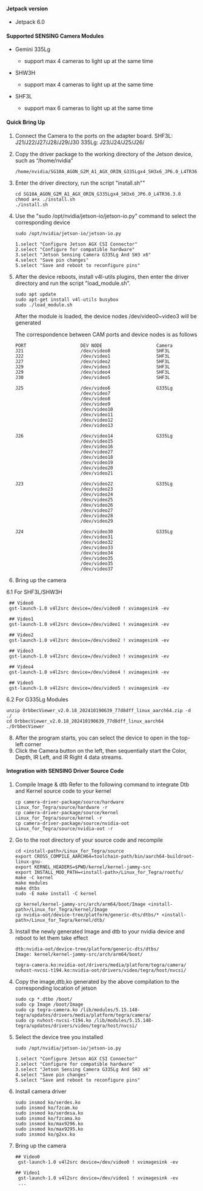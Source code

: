 #### Jetpack version

* Jetpack 6.0

#### Supported SENSING Camera Modules

* Gemini 335Lg

  * support max 4 cameras to light up at the same time
* SHW3H

  * support max 4 cameras to light up at the same time
* SHF3L

  * support max 6 cameras to light up at the same time  

#### Quick Bring Up

1. Connect the Camera to the ports on the adapter board.
SHF3L: J21/J22/J27/J28/J29/J30
335Lg: J23/J24/J25/J26/

2. Copy the driver package to the working directory of the Jetson device, such as “/home/nvidia”

   ```
   /home/nvidia/SG10A_AGON_G2M_A1_AGX_ORIN_G335Lgx4_SH3x6_JP6.0_L4TR36.3.0
   ```
3. Enter the driver directory, run the script "install.sh""

   ```
   cd SG10A_AGON_G2M_A1_AGX_ORIN_G335Lgx4_SH3x6_JP6.0_L4TR36.3.0
   chmod a+x ./install.sh
   ./install.sh
   ```
4. Use the "sudo /opt/nvidia/jetson-io/jetson-io.py" command to select the corresponding device

   ```
   sudo /opt/nvidia/jetson-io/jetson-io.py

   1.select "Configure Jetson AGX CSI Connector"
   2.select "Configure for compatible hardware"
   3.select "Jetson Sensing Camera G335Lg And SH3 x6"
   4.select "Save pin changes"
   5.select "Save and reboot to reconfigure pins"
   ```

5. After the device reboots, install v4l-utils plugins, then enter the driver directory and run the script "load_module.sh".

   ```
   sudo apt update
   sudo apt-get install v4l-utils busybox
   sudo ./load_module.sh
   ```
   After the module is loaded, the device nodes /dev/video0~video3 will be generated

   The correspondence between CAM ports and device nodes is as follows

    ```
    PORT                    DEV NODE                    Camera
    J21                     /dev/video0                 SHF3L
    J22                     /dev/video1                 SHF3L
    J27                     /dev/video2                 SHF3L
    J29                     /dev/video3                 SHF3L
    J29                     /dev/video4                 SHF3L
    J30                     /dev/video5                 SHF3L

    J25                     /dev/video6                 G335Lg
                            /dev/video7
                            /dev/video8
                            /dev/video9
                            /dev/video10
                            /dev/video11
                            /dev/video12
                            /dev/video13

    J26                     /dev/video14                G335Lg
                            /dev/video15
                            /dev/video16
                            /dev/video27
                            /dev/video18
                            /dev/video19
                            /dev/video20
                            /dev/video21

    J23                     /dev/video22                G335Lg
                            /dev/video23
                            /dev/video24
                            /dev/video25
                            /dev/video26
                            /dev/video27
                            /dev/video28
                            /dev/video29

    J24                     /dev/video30                G335Lg
                            /dev/video31
                            /dev/video32
                            /dev/video33
                            /dev/video34
                            /dev/video35
                            /dev/video35
                            /dev/video37
    ```

6. Bring up the camera

6.1 For SHF3L/SHW3H
   ```
    ## Video0
    gst-launch-1.0 v4l2src device=/dev/video0 ! xvimagesink -ev

    ## Video1
    gst-launch-1.0 v4l2src device=/dev/video1 ! xvimagesink -ev

    ## Video2
    gst-launch-1.0 v4l2src device=/dev/video2 ! xvimagesink -ev

    ## Video3
    gst-launch-1.0 v4l2src device=/dev/video3 ! xvimagesink -ev

    ## Video4
    gst-launch-1.0 v4l2src device=/dev/video4 ! xvimagesink -ev

    ## Video5
    gst-launch-1.0 v4l2src device=/dev/video5 ! xvimagesink -ev
   ```
6.2 For G335Lg Modules
  
   ```
   unzip OrbbecViewer_v2.0.18_202410190639_77d8dff_linux_aarch64.zip -d ./
   cd OrbbecViewer_v2.0.18_202410190639_77d8dff_linux_aarch64
   ./OrbbecViewer
   ```
8. After the program starts, you can select the device to open in the top-left corner
9. Click the Camera button on the left, then sequentially start the Color, Depth, IR Left, and IR Right 4 data streams. 

#### Integration with SENSING Driver Source Code

1. Compile Image & dtb
   Refer to the following command to integrate Dtb and Kernel source code to your kernel

   ```
   cp camera-driver-package/source/hardware Linux_for_Tegra/source/hardware -r
   cp camera-driver-package/source/kernel Linux_for_Tegra/source/kernel -r
   cp camera-driver-package/source/nvidia-oot Linux_for_Tegra/source/nvidia-oot -r
   ```
2. Go to the root directory of your source code and recompile

   ```
   cd <install-path>/Linux_for_Tegra/source
   export CROSS_COMPILE_AARCH64=toolchain-path/bin/aarch64-buildroot-linux-gnu-
   export KERNEL_HEADERS=$PWD/kernel/kernel-jammy-src
   export INSTALL_MOD_PATH=<install-path>/Linux_for_Tegra/rootfs/
   make -C kernel
   make modules
   make dtbs
   sudo -E make install -C kernel

   cp kernel/kernel-jammy-src/arch/arm64/boot/Image <install-path>/Linux_for_Tegra/kernel/Image
   cp nvidia-oot/device-tree/platform/generic-dts/dtbs/* <install-path>/Linux_for_Tegra/kernel/dtb/
   ```
3. Install the newly generated Image and dtb to your nvidia device and reboot to let them take effect

   ```
   dtb:nvidia-oot/device-tree/platform/generic-dts/dtbs/
   Image: kernel/kernel-jammy-src/arch/arm64/boot/

   tegra-camera.ko:nvidia-oot/drivers/media/platform/tegra/camera/
   nvhost-nvcsi-t194.ko:nvidia-oot/drivers/video/tegra/host/nvcsi/
   ```
4. Copy the image,dtb,ko generated by the above compilation to the corresponding location of jetson

   ```
   sudo cp *.dtbo /boot/
   sudo cp Image /boot/Image
   sudo cp tegra-camera.ko /lib/modules/5.15.148-tegra/updates/drivers/media/platform/tegra/camera/
   sudo cp nvhost-nvcsi-t194.ko /lib/modules/5.15.148-tegra/updates/drivers/video/tegra/host/nvcsi/
   ```
5. Select the device tree you installed

   ```
   sudo /opt/nvidia/jetson-io/jetson-io.py

   1.select "Configure Jetson AGX CSI Connector"
   2.select "Configure for compatible hardware"
   3.select "Jetson Sensing Camera G335Lg And SH3 x6"
   4.select "Save pin changes"
   5.select "Save and reboot to reconfigure pins"
   ```
6. Install camera driver

   ```
   sudo insmod ko/serdes.ko
   sudo insmod ko/fzcam.ko
   sudo insmod ko/serdesa.ko
   sudo insmod ko/fzcama.ko
   sudo insmod ko/max9296.ko
   sudo insmod ko/max9295.ko
   sudo insmod ko/g2xx.ko
   ```
7. Bring up the camera

   ```
   ## Video0
    gst-launch-1.0 v4l2src device=/dev/video0 ! xvimagesink -ev

   ## Video1
    gst-launch-1.0 v4l2src device=/dev/video1 ! xvimagesink -ev
    ...
   ```
